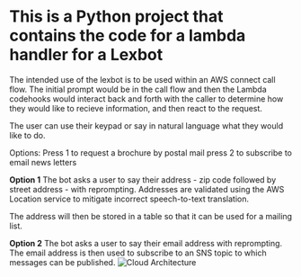 # This is a Python project that contains the code for a lambda handler for a Lexbot

The intended use of the lexbot is to be used within an AWS connect call flow.
The initial prompt would be in the call flow and then the Lambda codehooks would
interact back and forth with the caller to determine how they would like to
recieve information, and then react to the request.

The user can use their keypad or say in natural language what they would like
to do. 

Options:
Press 1 to request a brochure by postal mail
press 2 to subscribe to email news letters

**Option 1**
The bot asks a user to say their address - zip code followed by street address - with reprompting.
Addresses are validated using the AWS Location service to mitigate incorrect speech-to-text translation.

The address will then be stored in a table so that it can be used for a mailing list.

**Option 2**
The bot asks a user to say their email address with reprompting.
The email address is then used to subscribe to an SNS topic to which
messages can be published.
![Cloud Architecture](https://github.com/yrldark/ContactCenter01/assets/167708797/1c2177c8-d4e8-48ee-aaff-dee52fda914c)
